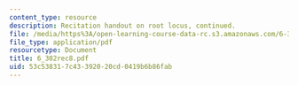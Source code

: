 ```yaml
---
content_type: resource
description: Recitation handout on root locus, continued.
file: /media/https%3A/open-learning-course-data-rc.s3.amazonaws.com/6-302-feedback-systems-spring-2007/53c538317c43392020cd0419b6b86fab_6_302rec8.pdf
file_type: application/pdf
resourcetype: Document
title: 6_302rec8.pdf
uid: 53c53831-7c43-3920-20cd-0419b6b86fab
---
```


